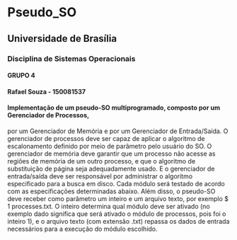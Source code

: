 # Pseudo_SO

## Universidade de Brasília

### Disciplina de Sistemas Operacionais

#### GRUPO 4
#### Rafael Souza - 150081537
  


#### Implementação de um pseudo-SO multiprogramado, composto por um Gerenciador de Processos,
por um Gerenciador de Memória e por um Gerenciador de Entrada/Saída. O gerenciador de processos
deve ser capaz de aplicar o algoritmo de escalonamento definido por meio de parâmetro pelo usuário do SO.
O gerenciador de memória deve garantir que um processo não acesse as regiões de memória de um outro
processo, e que o algoritmo de substituição de página seja adequadamente usado. E o gerenciador de
entrada/saída deve ser responsável por administrar o algoritmo especificado para a busca em disco. Cada
módulo será testado de acordo com as especificações determinadas abaixo. Além disso, o pseudo-SO deve
receber como parâmetro um inteiro e um arquivo texto, por exemplo $ 1 processes.txt. O inteiro determina
qual módulo deve ser ativado (no exemplo dado significa que será ativado o módulo de processos, pois foi o
inteiro 1), e o arquivo texto (com extensão .txt) repassa os dados de entrada necessários para a execução do
módulo escolhido.
